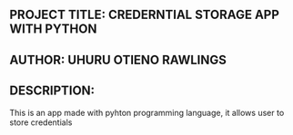 ## PROJECT TITLE: CREDERNTIAL STORAGE APP WITH PYTHON
## AUTHOR: UHURU OTIENO RAWLINGS
## DESCRIPTION:
This is an app made with pyhton programming language, it allows user to store credentials